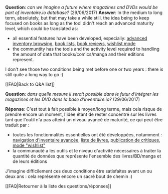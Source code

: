 <!-- LANG:EN, title="When will magazines and DVDs be part of the database?"-->
**Question**: *can we imagine a future where magazines and DVDs would be part of inventaire.io database?* (29/06/2017)
**Answer**: In the medium to long term, absolutely, but that may take a while still, the idea being to keep focused on books as long as the tool didn't reach an advanced maturity level, which could be translated as:
- all essential features have been developed, especially: [advanced inventory browsing](https://trello.com/c/wq1RCyuc), [book lists](https://trello.com/c/w1dxqgTb), [book reviews](https://trello.com/c/uwdkvGl1), [wishlist mode](https://trello.com/c/S5wGWC78)
- the communtity has the tools and the activity level required to handling the amount of data that books/comics/manga and their editions represent.

I don't see those two conditions being met before one or two years : there is still quite a long way to go :)

[[FAQ|Back to Q&A list]]

<!-- LANG:FR, title="Quand pourra-t-on ajouter des magazines et des DVD à son inventaire ?"-->

**Question**: *dans quelle mesure il serait possible dans le futur d'intégrer les magazines et les DVD dans la base d'inventaire.io?* (29/06/2017)

**Réponse**:
C'est tout à fait possible à moyen/long terme, mais cela risque de prendre encore un moment, l'idée étant de rester concentré sur les livres tant que l'outil n'a pas atteint un niveau avancé de maturité, ce qui peut être traduit par :
- toutes les fonctionnalités essentielles ont été développées, notamment : [navigation d'inventaire avancée](https://trello.com/c/wq1RCyuc), [liste de livres](https://trello.com/c/w1dxqgTb), [publication de critiques](https://trello.com/c/uwdkvGl1), [mode "wishlist"](https://trello.com/c/S5wGWC78)
- la communauté a les outils et le niveau d'activité nécessaires à traiter la quantité de données que représente l'ensemble des livres/BD/manga et de leurs éditions

J'imagine difficilement ces deux conditions être satisfaites avant un ou deux ans : cela représente encore un sacré bout de chemin :)

[[FAQ|Retourner à la liste des questions/réponses]]